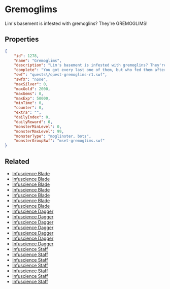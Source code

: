 # Gremoglims

Lim's basement is infested with gremoglins? They're GREMOGLIMS!

## Properties

```json
{
    "id": 1278,
    "name": "Gremoglims",
    "description": "Lim's basement is infested with gremoglins? They're GREMOGLIMS!",
    "complete": "You got every last one of them, but who fed them after noon?",
    "swf": "quests\/quest-gremoglims-r1.swf",
    "swfX": "none",
    "maxSilver": 0,
    "maxGold": 2000,
    "maxGems": 0,
    "maxExp": 50000,
    "minTime": 0,
    "counter": 0,
    "extra": "",
    "dailyIndex": 0,
    "dailyReward": 0,
    "monsterMinLevel": 0,
    "monsterMaxLevel": 99,
    "monsterType": "moglinster, bots",
    "monsterGroupSwf": "mset-gremoglims.swf"
}
```

## Related

- [Infuscience Blade](../items/14119-infuscience-blade.md)
- [Infuscience Blade](../items/14120-infuscience-blade.md)
- [Infuscience Blade](../items/14121-infuscience-blade.md)
- [Infuscience Blade](../items/14122-infuscience-blade.md)
- [Infuscience Blade](../items/14123-infuscience-blade.md)
- [Infuscience Blade](../items/14124-infuscience-blade.md)
- [Infuscience Blade](../items/14125-infuscience-blade.md)
- [Infuscience Dagger](../items/14126-infuscience-dagger.md)
- [Infuscience Dagger](../items/14127-infuscience-dagger.md)
- [Infuscience Dagger](../items/14128-infuscience-dagger.md)
- [Infuscience Dagger](../items/14129-infuscience-dagger.md)
- [Infuscience Dagger](../items/14130-infuscience-dagger.md)
- [Infuscience Dagger](../items/14131-infuscience-dagger.md)
- [Infuscience Dagger](../items/14132-infuscience-dagger.md)
- [Infuscience Staff](../items/14133-infuscience-staff.md)
- [Infuscience Staff](../items/14134-infuscience-staff.md)
- [Infuscience Staff](../items/14135-infuscience-staff.md)
- [Infuscience Staff](../items/14136-infuscience-staff.md)
- [Infuscience Staff](../items/14137-infuscience-staff.md)
- [Infuscience Staff](../items/14138-infuscience-staff.md)
- [Infuscience Staff](../items/14139-infuscience-staff.md)

